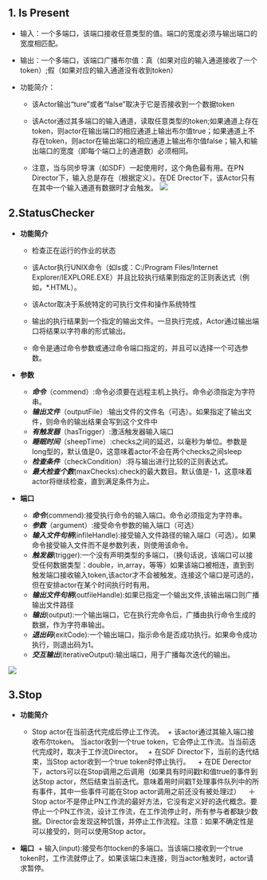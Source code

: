 ## 1. Is Present

+ 输入：一个多端口，该端口接收任意类型的值。端口的宽度必须与输出端口的宽度相匹配。
+ 输出：一个多端口，该端口广播布尔值：真（如果对应的输入通道接收了一个token）;假（如果对应的输入通道没有收到token）

+ 功能简介：

  + 该Actor输出“ture”或者“false”取决于它是否接收到一个数据token

  + 该Actor通过其多端口的输入通道，读取任意类型的token;如果通道上存在token，则actor在输出端口的相应通道上输出布尔值true；如果通道上不存在token，则actor在输出端口的相应通道上输出布尔值false；输入和输出端口的宽度（即每个端口上的通道数）必须相同。

  + 注意，当与同步导演（如SDF）一起使用时，这个角色最有用。在PN Director下，输入总是存在（根据定义）。在DE Drector下，该Actor只有在其中一个输入通道有数据时才会触发。
![](https://github.com/jennyzhang8800/FlowControl/blob/master/pictures/IsPresentActor-Kepler.PNG)



## 2.StatusChecker

+ **功能简介** 

  + 检查正在运行的作业的状态

  + 该Actor执行UNIX命令（如ls或：C:/Program Files/Internet Explorer/IEXPLORE.EXE）并且比较执行结果到指定的正则表达式（例如，*.HTML）。

  + 该Actor取决于系统特定的可执行文件和操作系统特性

  + 输出的执行结果到一个指定的输出文件。一旦执行完成，Actor通过输出端口将结果以字符串的形式输出。

  + 命令是通过命令参数或通过命令端口指定的，并且可以选择一个可选参数。
  
+ **参数**
  + ***命令***（commend）:命令必须要在远程主机上执行。命令必须指定为字符串。
  + ***输出文件***（outputFile）:输出文件的文件名（可选）。如果指定了输出文件，则命令的输出结果会写到这个文件中
  + ***有触发器***（hasTrigger）:激活触发器输入端口
  + ***睡眠时间***（sheepTime）:checks之间的延迟，以毫秒为单位。参数是long型的，默认值是0，这意味着actor不会在两个checks之间sleep
  + ***检查条件***（checkCondition）:将与输出进行比较的正则表达式。
  + ***最大检查个数***(maxChecks):check的最大数目。默认值是- 1，这意味着actor将继续检查，直到满足条件为止。
  
+ **端口**
  + ***命令***(commend):接受执行命令的输入端口。命令必须指定为字符串。
  + ***参数***（argument）:接受命令参数的输入端口（可选）
  + ***输入文件句柄***(infileHandle):接受输入文件路径的输入端口（可选）。如果命令接受输入文件而不是参数列表，则使用该命令。
  + ***触发器***(trigger):一个没有声明类型的多端口，（换句话说，该端口可以接受任何数据类型：double，in,array，等等）如果该端口被相连，直到到触发端口接收输入token,该actor才不会被触发。连接这个端口是可选的，但在安排actor在某个时间执行时有用。
  + ***输出文件句柄***(outfileHandle):如果已指定一个输出文件,该输出端口则广播输出文件路径
  + ***输出***(output):一个输出端口，它在执行完命令后，广播由执行命令生成的数据，作为字符串输出。
  + ***退出码***(exitCode):一个输出端口，指示命令是否成功执行。如果命令成功执行，则退出码为1。
  + ***交互输出***(iterativeOutput):输出端口，用于广播每次迭代的输出。
  
![](https://github.com/jennyzhang8800/FlowControl/blob/master/pictures/Status%20Checker.PNG)

## 3.Stop

+ **功能简介** 

  + Stop actor在当前迭代完成后停止工作流。
  + 该actor通过其输入端口接收布尔token。 当actor收到一个true token，它会停止工作流。当当前迭代完成时，取决于工作流Director。
    + 在SDF Director下，当前的迭代结束，当Stop actor收到一个true token时停止执行。
    + 在DE Derector下，actors可以在Stop调用之后调用（如果具有时间戳t和值true的事件到达Stop actor，然后结束当前迭代。意味着用时间戳T处理事件队列中的所有事件，其中一些事件可能在Stop actor调用之前还没有被处理过）
    ＋Stop actor不是停止PN工作流的最好方法，它没有定义好的迭代概念。要停止一个PN工作流，设计工作流，在工作流停止时，所有参与者都缺少数据。Director会发现这种饥饿，并停止工作流程。注意：如果不确定性是可以接受的，则可以使用Stop actor。
    
+ **端口**
  + 输入(input):接受布尔tocken的多端口。当该端口接收到一个true token时，工作流就停止了。如果该端口未连接，则当actor触发时，actor请求暂停。
   
  
